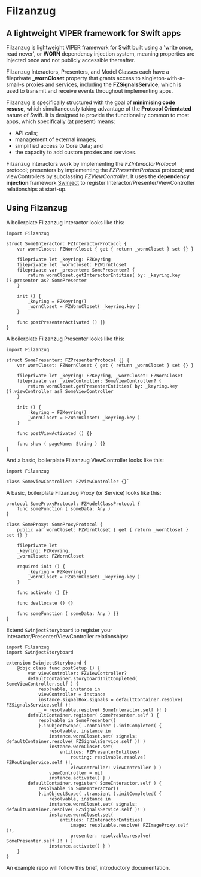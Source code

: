 Filzanzug
=========

A lightweight VIPER framework for Swift apps
--------------------------------------------

Filzanzug is lightweight VIPER framework for Swift built using a 'write once, read never', or **WORN** dependency injection system, meaning properties are injected once and not publicly accessible thereafter.

Filzanzug Interactors, Presenters, and Model Classes each have a fileprivate **_wornCloset** property that grants access to singleton-with-a-small-s proxies and services, including the **FZSignalsService**, which is used to transmit and receive events throughout implementing apps.

Filzanzug is specifically structured with the goal of **minimising code resuse**, which simultaneously taking advantage of the **Protocol Orientated** nature of Swift. It is designed to provide the functionality common to most apps, which specifically (at present) means:

-   API calls;
-   management of external images;
-   simplified access to Core Data; and
-   the capacity to add custom proxies and services.

Filzanzug interactors work by implementing the *FZInteractorProtocol* protocol; presenters by implementing the *FZPresenterProtocol* protocol; and viewControllers by subclassing *FZViewController*. It uses the **dependency injection** framework [Swinject](https://github.com/Swinject/Swinject) to register Interactor/Presenter/ViewController relationships at start-up.

Using Filzanzug
---------------

A boilerplate Filzanzug Interactor looks like this:

	import Filzanzug

	struct SomeInteractor: FZInteractorProtocol {
		var wornCloset: FZWornCloset { get { return _wornCloset } set {} }
		
		fileprivate let _keyring: FZKeyring
		fileprivate let _wornCloset: FZWornCloset
		fileprivate var _presenter: SomePresenter? {
			return wornCloset.getInteractorEntities( by: _keyring.key )?.presenter as? SomePresenter
		}
		
		init () {
			_keyring = FZKeyring()
			_wornCloset = FZWornCloset( _keyring.key )
		}
		
		func postPresenterActivated () {}
	}

A boilerplate Filzanzug Presenter looks like this:

	import Filzanzug

	struct SomePresenter: FZPresenterProtocol {} {
		var wornCloset: FZWornCloset { get { return _wornCloset } set {} }
		
		fileprivate let _keyring: FZKeyring, _wornCloset: FZWornCloset
		fileprivate var _viewController: SomeViewController? {
			return wornCloset.getPresenterEntities( by: _keyring.key )?.viewController as? SomeViewController
		}
		
		init () {
			_keyring = FZKeyring()
			_wornCloset = FZWornCloset( _keyring.key )
		}
		
		func postViewActivated () {}
		
		func show ( pageName: String ) {}
	}

And a basic, boilerplate Filzanzug ViewController looks like this:

	import Filzanzug
	
	class SomeViewController: FZViewController {}`

A basic, boilerplate Filzanzug Proxy (or Service) looks like this:

	protocol SomeProxyProtocol: FZModelClassProtocol {
		func someFunction ( someData: Any )
	}
	
	class SomeProxy: SomeProxyProtocol {
		public var wornCloset: FZWornCloset { get { return _wornCloset } set {} }
	
		fileprivate let
		_keyring: FZKeyring,
		_wornCloset: FZWornCloset
	
		required init () {
			_keyring = FZKeyring()
			_wornCloset = FZWornCloset( _keyring.key )
		}
		
		func activate () {}
		
		func deallocate () {}
		
		func someFunction ( someData: Any ) {}
	}

Extend `SwinjectStoryboard` to register your Interactor/Presenter/ViewController relationships:

	import Filzanzug
	import SwinjectStoryboard

	extension SwinjectStoryboard {
		@objc class func postSetup () {
			var viewController: FZViewController?
			defaultContainer.storyboardInitCompleted( SomeViewController.self ) {
				resolvable, instance in
				viewController = instance
				instance.signalBox.signals = defaultContainer.resolve( FZSignalsService.self )!
				_ = resolvable.resolve( SomeInteractor.self )! }
			defaultContainer.register( SomePresenter.self ) {
				resolvable in SomePresenter()
				}.inObjectScope( .container ).initCompleted( {
					resolvable, instance in
					instance.wornCloset.set( signals: defaultContainer.resolve( FZSignalsService.self )! )
					instance.wornCloset.set(
						entities: FZPresenterEntities(
							routing: resolvable.resolve( FZRoutingService.self )!,
							viewController: viewController ) )
					viewController = nil
					instance.activate() } )
			defaultContainer.register( SomeInteractor.self ) {
				resolvable in SomeInteractor()
				}.inObjectScope( .transient ).initCompleted( {
					resolvable, instance in
					instance.wornCloset.set( signals: defaultContainer.resolve( FZSignalsService.self )! )
					instance.wornCloset.set(
						entities: FZInteractorEntities(
							image: resolvable.resolve( FZImageProxy.self )!,
							presenter: resolvable.resolve( SomePresenter.self )! ) )
					instance.activate() } )
		}
	}

An example repo will follow this brief, introductory documentation.
